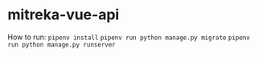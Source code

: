 # mitreka-vue-api

How to run:
`pipenv install`
`pipenv run python manage.py migrate`
`pipenv run python manage.py runserver`
